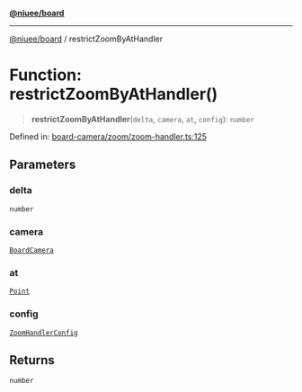 [**@niuee/board**](../README.md)

***

[@niuee/board](../globals.md) / restrictZoomByAtHandler

# Function: restrictZoomByAtHandler()

> **restrictZoomByAtHandler**(`delta`, `camera`, `at`, `config`): `number`

Defined in: [board-camera/zoom/zoom-handler.ts:125](https://github.com/niuee/board/blob/a0a1179721d4f4b943b6a9bc156753ac9737e502/src/board-camera/zoom/zoom-handler.ts#L125)

## Parameters

### delta

`number`

### camera

[`BoardCamera`](../interfaces/BoardCamera.md)

### at

[`Point`](../type-aliases/Point.md)

### config

[`ZoomHandlerConfig`](../type-aliases/ZoomHandlerConfig.md)

## Returns

`number`
